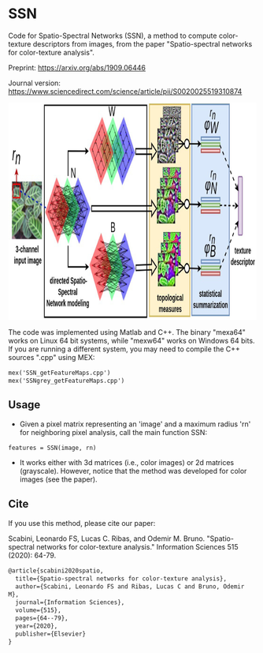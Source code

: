 # SSN
Code for Spatio-Spectral Networks (SSN), a method to compute color-texture descriptors from images, from the paper "Spatio-spectral networks for color-texture analysis".

Preprint: https://arxiv.org/abs/1909.06446

Journal version: https://www.sciencedirect.com/science/article/pii/S0020025519310874


<p align="center">
    <img src="SSN.jpg" height="440px">
</p>


The code was implemented using Matlab and C++. The binary "mexa64" works on Linux 64 bit systems, while "mexw64" works on Windows 64 bits. If you are running a different system, you may need to compile the C++ sources ".cpp" using MEX:
```
mex('SSN_getFeatureMaps.cpp')
mex('SSNgrey_getFeatureMaps.cpp')
```

## Usage

  * Given a pixel matrix representing an 'image' and a maximum radius 'rn' for neighboring pixel analysis, call the main function SSN:  
  ```
  features = SSN(image, rn)
 ```
  * It works either with 3d matrices (i.e., color images) or 2d matrices (grayscale). However, notice that the method was developed for color images (see the paper). 
## Cite

If you use this method, please cite our paper:

Scabini, Leonardo FS, Lucas C. Ribas, and Odemir M. Bruno. "Spatio-spectral networks for color-texture analysis." Information Sciences 515 (2020): 64-79.

```
@article{scabini2020spatio,
  title={Spatio-spectral networks for color-texture analysis},
  author={Scabini, Leonardo FS and Ribas, Lucas C and Bruno, Odemir M},
  journal={Information Sciences},
  volume={515},
  pages={64--79},
  year={2020},
  publisher={Elsevier}
}
```
